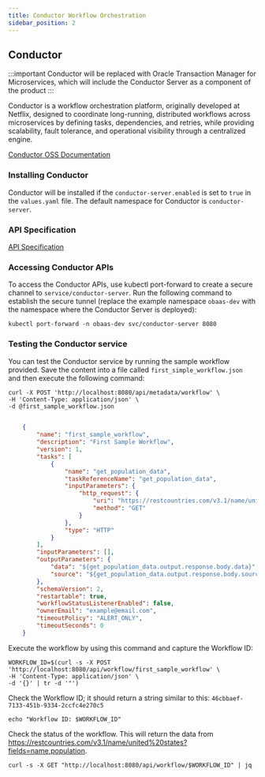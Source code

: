 ```yaml
---
title: Conductor Workflow Orchestration
sidebar_position: 2
---
```

## Conductor

:::important
Conductor will be replaced with Oracle Transaction Manager for Microservices, which will include the Conductor Server as a component of the product
:::

Conductor is a workflow orchestration platform, originally developed at Netflix, designed to coordinate long-running, distributed workflows across microservices by defining tasks, dependencies, and retries, while providing scalability, fault tolerance, and operational visibility through a centralized engine.

[Conductor OSS Documentation](https://docs.conductor-oss.org)

### Installing Conductor

Conductor will be installed if the `conductor-server.enabled` is set to `true` in the `values.yaml` file. The default namespace for Conductor is `conductor-server`.

### API Specification

[API Specification](https://docs.conductor-oss.org/documentation/api/index.html)

### Accessing Conductor APIs

To access the Conductor APIs, use kubectl port-forward to create a secure channel to `service/conductor-server`. Run the following command to establish the secure tunnel (replace the example namespace `obaas-dev` with the namespace where the Conductor Server is deployed):

```shell
kubectl port-forward -n obaas-dev svc/conductor-server 8080
```

### Testing the Conductor service

You can test the Conductor service by running the sample workflow provided. Save the content into a file called `first_simple_workflow.json` and then execute the following command:

```shell
curl -X POST 'http://localhost:8080/api/metadata/workflow' \
-H 'Content-Type: application/json' \
-d @first_sample_workflow.json
```

```json
 
    {
        "name": "first_sample_workflow",
        "description": "First Sample Workflow",
        "version": 1,
        "tasks": [
            {
                "name": "get_population_data",
                "taskReferenceName": "get_population_data",
                "inputParameters": {
                    "http_request": {
                        "uri": "https://restcountries.com/v3.1/name/united%20states?fields=name,population",
                        "method": "GET"
                    }
                },
                "type": "HTTP"
            }
        ],
        "inputParameters": [],
        "outputParameters": {
            "data": "${get_population_data.output.response.body.data}",
            "source": "${get_population_data.output.response.body.source}"
        },
        "schemaVersion": 2,
        "restartable": true,
        "workflowStatusListenerEnabled": false,
        "ownerEmail": "example@email.com",
        "timeoutPolicy": "ALERT_ONLY",
        "timeoutSeconds": 0
    }

```

Execute the workflow by using this command and capture the Workflow ID:

```shell
WORKFLOW_ID=$(curl -s -X POST 'http://localhost:8080/api/workflow/first_sample_workflow' \
-H 'Content-Type: application/json' \
-d '{}' | tr -d '"')
```

Check the Workflow ID; it should return a string similar to this: `46cbbaef-7133-451b-9334-2ccfc4e270c5`

```shell
echo "Workflow ID: $WORKFLOW_ID"
```

Check the status of the workflow. This will return the data from https://restcountries.com/v3.1/name/united%20states?fields=name,population.

```shell
curl -s -X GET "http://localhost:8080/api/workflow/$WORKFLOW_ID" | jq
```

